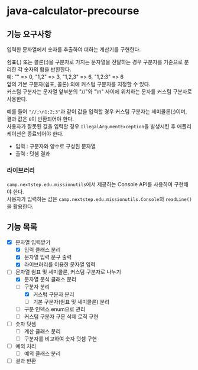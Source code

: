# java-calculator-precourse

## 기능 요구사항
입력한 문자열에서 숫자를 추출하여 더하는 계산기를 구현한다.

쉼표(,) 또는 콜론(:)을 구분자로 가지는 문자열을 전달하는 경우 구분자를 기준으로 분리한 각 숫자의 합을 반환한다. <br>
예: "" => 0, "1,2" => 3, "1,2,3" => 6, "1,2:3" => 6 <br>
앞의 기본 구분자(쉼표, 콜론) 외에 커스텀 구분자를 지정할 수 있다. <br>
커스텀 구분자는 문자열 앞부분의 "//"와 "\n" 사이에 위치하는 문자를 커스텀 구분자로 사용한다. <br>

예를 들어 `"//;\n1;2;3"`과 같이 값을 입력할 경우 커스텀 구분자는 세미콜론(;)이며, 결과 값은 `6`이 반환되어야 한다. <br>
사용자가 잘못된 값을 입력할 경우 `IllegalArgumentException`을 발생시킨 후 애플리케이션은 종료되어야 한다.

- 입력 : 구분자와 양수로 구성된 문자열 <br>
- 출력 : 덧셈 결과

### 라이브러리 <br>
`camp.nextstep.edu.missionutils`에서 제공하는 Console API를 사용하여 구현해야 한다. <br>
사용자가 입력하는 값은 `camp.nextstep.edu.missionutils.Console`의 `readLine()`을 활용한다.
## 기능 목록

- [x] 문자열 입력받기
  - [x] 입력 클래스 분리  
  - [x] 문자열 입력 문구 출력 
  - [x] 라이브러리를 이용한 문자열 입력
- [ ] 문자열 쉼표 및 세미콜론, 커스텀 구분자로 나누기
  - [x] 문자열 분석 클래스 분리
  - [ ] 구분자 분리
    - [x] 커스텀 구분자 분리
    - [ ] 기본 구분자(쉼표 및 세미콜론) 분리
  - [ ] 구분 인덱스 enum으로 관리
  - [ ] 커스텀 구분자 구문 삭제 로직 구현
- [ ] 숫자 덧셈
  - [ ] 계산 클래스 분리
  - [ ] 구분자를 비교하여 숫자 덧셈 구현
- [ ] 예외 처리
  - [ ] 예외 클래스 분리
- [ ] 결과 반환